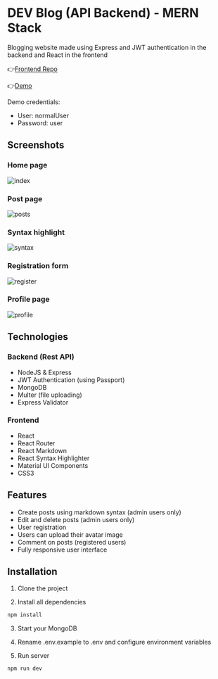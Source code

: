 # DEV Blog (API Backend) - MERN Stack
Blogging website made using Express and JWT authentication in the backend and React in the frontend




👉[Frontend Repo](https://github.com/acamposcar/blog-frontend)

👉[Demo](https://blog-react-express-api.herokuapp.com/)

Demo credentials:
- User: normalUser
- Password: user


## Screenshots

### Home page
![index](https://user-images.githubusercontent.com/9263545/168496688-d9532ed0-e647-42dd-a5ad-87ab07b7f5f6.png)

### Post page
![posts](https://user-images.githubusercontent.com/9263545/168496691-620b608f-11f5-4fb8-9825-c24eb1444552.png)

### Syntax highlight
![syntax](https://user-images.githubusercontent.com/9263545/168496690-b859fcc7-53d4-42e2-9a7d-aa8c621594a0.png)

### Registration form
![register](https://user-images.githubusercontent.com/9263545/168496692-248efd74-43a7-453c-9779-878d44c6c797.png)

### Profile page
![profile](https://user-images.githubusercontent.com/9263545/168496694-80e1f44c-e7c8-4954-8984-e774412173fa.png)


## Technologies

### Backend (Rest API)

-  NodeJS & Express
-  JWT Authentication (using Passport)
-  MongoDB
-  Multer (file uploading)
-  Express Validator

### Frontend 

-  React
-  React Router
-  React Markdown
-  React Syntax Highlighter
-  Material UI Components
-  CSS3

## Features

- Create posts using markdown syntax (admin users only)
- Edit and delete posts (admin users only)
- User registration
- Users can upload their avatar image
- Comment on posts (registered users)
- Fully responsive user interface

## Installation

1. Clone the project

2. Install all dependencies

```bash 
npm install
```

3. Start your MongoDB

4. Rename .env.example to .env and configure environment variables

5. Run server
```bash
npm run dev
```


